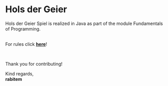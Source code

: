 # Hols der Geier
Hols der Geier Spiel is realized in Java as part of the module Fundamentals of Programming. 
<br>
<br>
<p>
  For rules click <a href = "https://de.wikipedia.org/wiki/Hol%E2%80%99s_der_Geier" ><b>here</b></a>!
</p>
<br>
<p>
  Thank you for contributing! <br>
</p>
Kind regards,<br>
<b>rabitem</b>
